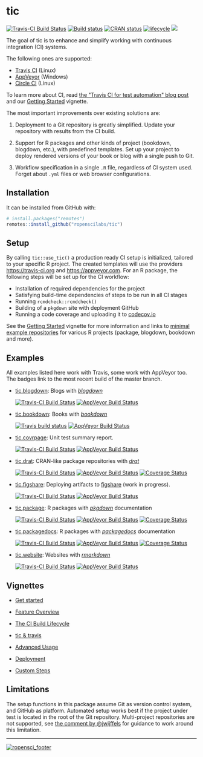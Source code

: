 # tic

[![Travis-CI Build Status](https://travis-ci.org/ropenscilabs/tic.svg?branch=master)](https://travis-ci.org/ropenscilabs/tic)
[![Build status](https://ci.appveyor.com/api/projects/status/r8w1psd0f5r4hs6t/branch/master?svg=true)](https://ci.appveyor.com/project/ropensci/tic/branch/master)
[![CRAN status](https://www.r-pkg.org/badges/version/tic)](https://cran.r-project.org/package=tic)
[![lifecycle](https://img.shields.io/badge/lifecycle-maturing-blue.svg)](https://www.tidyverse.org/lifecycle/#maturing)
[![](https://badges.ropensci.org/305_status.svg)](https://github.com/ropensci/software-review/issues/305)

The goal of tic is to enhance and simplify working with continuous integration (CI) systems.

The following ones are supported: 

- [Travis CI](https://travis-ci.org) (Linux)
- [AppVeyor](https://www.appveyor.com/) (Windows)
- [Circle CI](https://circleci.com/) (Linux)

To learn more about CI, read [the "Travis CI for test automation" blog post](http://mahugh.com/2016/09/02/travis-ci-for-test-automation/) and our [Getting Started](https://ropenscilabs.github.io/tic/articles/tic.html#prerequisites) vignette.

The most important improvements over existing solutions are:

1. Deployment to a Git repository is greatly simplified. Update your repository with results from the CI build.

1. Support for R packages and other kinds of project (bookdown, blogdown, etc.), with predefined templates. 
   Set up your project to deploy rendered versions of your book or blog with a single push to Git.

1. Workflow specification in a single `.R` file, regardless of CI system used.  
   Forget about `.yml` files or web browser configurations.

## Installation

It can be installed from GitHub with:

``` r
# install.packages("remotes")
remotes::install_github("ropenscilabs/tic")
```

## Setup

By calling `tic::use_tic()` a production ready CI setup is initialized, tailored to your specific R project.
The created templates will use the providers https://travis-ci.org and https://appveyor.com.
For an R package, the following steps will be set up for the CI workflow:

- Installation of required dependencies for the project
- Satisfying build-time dependencies of steps to be run in all CI stages
- Running `rcmdcheck::rcmdcheck()`
- Building of a `pkgdown` site with deployment GitHub
- Running a code coverage and uploading it to [codecov.io](https://codecov.io/)

See the [Getting Started](https://ropenscilabs.github.io/tic/articles/tic.html) vignette for more information and links to [minimal example repositories](https://ropenscilabs.github.io/tic/articles/tic.html#examples-projects) for various R projects (package, blogdown, bookdown and more).

## Examples

All examples listed here work with Travis, some work with AppVeyor too. The badges link to the most recent build of the master branch.

- [tic.blogdown](https://github.com/ropenscilabs/tic.blogdown): Blogs with [_blogdown_](https://bookdown.org/yihui/blogdown/)

    <p><a href="https://travis-ci.org/ropenscilabs/tic.blogdown"><img src="https://travis-ci.org/ropenscilabs/tic.blogdown.svg?branch=master" alt="Travis-CI Build Status"/></a> <a href="https://ci.appveyor.com/project/ropensci/tic-blogdown"><img src="https://ci.appveyor.com/api/projects/status/github/ropenscilabs/tic.blogdown?branch=master&svg=true" alt="AppVeyor Build Status"/></a></p>

- [tic.bookdown](https://github.com/ropenscilabs/tic.bookdown): Books with [_bookdown_](https://bookdown.org/)

    <p><a href="https://travis-ci.org/ropenscilabs/tic.bookdown"><img src="https://travis-ci.org/ropenscilabs/tic.bookdown.svg?branch=master" alt="Travis build status"/></a>
    <a href="https://ci.appveyor.com/project/ropensci/tic-bookdown"><img src="https://ci.appveyor.com/api/projects/status/github/ropenscilabs/tic.bookdown?branch=master&svg=true" alt="AppVeyor Build Status"/></a></p>

    
- [tic.covrpage](https://github.com/ropenscilabs/tic.covrpage): Unit test summary report.

    <p><a href="https://travis-ci.org/ropenscilabs/tic.covrpage"><img src="https://travis-ci.org/ropenscilabs/tic.covrpage.svg?branch=master" alt="Travis-CI Build Status"/></a>
    <a href="https://ci.appveyor.com/project/ropensci/tic-covrpage"><img src="https://ci.appveyor.com/api/projects/status/github/ropenscilabs/tic.covrpage?branch=master&svg=true" alt="AppVeyor Build Status"/></a></p>
    
- [tic.drat](https://github.com/ropenscilabs/tic.drat): CRAN-like package repositories with [_drat_](http://dirk.eddelbuettel.com/code/drat.html)

    <p><a href="https://travis-ci.org/ropenscilabs/tic.drat"><img src="https://travis-ci.org/ropenscilabs/tic.drat.svg?branch=master" alt="Travis-CI Build Status"/></a>
    <a href="https://ci.appveyor.com/project/ropensci/tic-drat"><img src="https://ci.appveyor.com/api/projects/status/github/ropenscilabs/tic.drat?branch=master&svg=true" alt="AppVeyor Build Status"/></a>
    <a href="https://codecov.io/github/ropenscilabs/tic.drat?branch=master"><img src="https://codecov.io/gh/ropenscilabs/tic.drat/branch/master/graph/badge.svg" alt="Coverage Status"/></a></p>

- [tic.figshare](https://github.com/ropenscilabs/tic.figshare): Deploying artifacts to [figshare](https://figshare.com/) (work in progress).

    <p><a href="https://travis-ci.org/ropenscilabs/tic.figshare"><img src="https://travis-ci.org/ropenscilabs/tic.figshare.svg?branch=master" alt="Travis-CI Build Status"/></a>
    <a href="https://ci.appveyor.com/project/ropensci/tic-figshare"><img src="https://ci.appveyor.com/api/projects/status/github/ropenscilabs/tic.figshare?branch=master&svg=true" alt="AppVeyor Build Status"/></a></p>

- [tic.package](https://github.com/ropenscilabs/tic.package): R packages with [_pkgdown_](https://pkgdown.r-lib.org/) documentation

    <p><a href="https://travis-ci.org/ropenscilabs/tic.package"><img src="https://travis-ci.org/ropenscilabs/tic.package.svg?branch=master" alt="Travis-CI Build Status"/></a>
    <a href="https://ci.appveyor.com/project/ropensci/tic-package"><img src="https://ci.appveyor.com/api/projects/status/github/ropenscilabs/tic.package?branch=master&svg=true" alt="AppVeyor Build Status"/></a>
    <a href="https://codecov.io/github/ropenscilabs/tic.package?branch=master"><img src="https://codecov.io/gh/ropenscilabs/tic.package/branch/master/graph/badge.svg" alt="Coverage Status"/></a></p>

- [tic.packagedocs](https://github.com/ropenscilabs/tic.packagedocs): R packages with [_packagedocs_](http://hafen.github.io/packagedocs/) documentation

    <p><a href="https://travis-ci.org/ropenscilabs/tic.packagedocs"><img src="https://travis-ci.org/ropenscilabs/tic.packagedocs.svg?branch=master" alt="Travis-CI Build Status"/></a>
    <a href="https://ci.appveyor.com/project/ropensci/tic-packagedocs"><img src="https://ci.appveyor.com/api/projects/status/github/ropenscilabs/tic.packagedocs?branch=master&svg=true" alt="AppVeyor Build Status"/></a>
    <a href="https://codecov.io/github/ropenscilabs/tic.packagedocs?branch=master"><img src="https://codecov.io/gh/ropenscilabs/tic.packagedocs/branch/master/graph/badge.svg" alt="Coverage Status"/></a></p>
    
- [tic.website](https://github.com/ropenscilabs/tic.website): Websites with [_rmarkdown_](https://rmarkdown.rstudio.com/)

    <p><a href="https://travis-ci.org/ropenscilabs/tic.website"><img src="https://travis-ci.org/ropenscilabs/tic.website.svg?branch=master" alt="Travis-CI Build Status"/></a>
    <a href="https://ci.appveyor.com/project/ropensci/tic-website"><img src="https://ci.appveyor.com/api/projects/status/github/ropenscilabs/tic.website?branch=master&svg=true" alt="AppVeyor Build Status"/></a></p>

## Vignettes

- [Get started](https://ropenscilabs.github.io/tic/articles/tic.html)

- [Feature Overview](https://ropenscilabs.github.io/tic/articles/advantages.html)

- [The CI Build Lifecycle](https://ropenscilabs.github.io/tic/articles/build-lifecycle.html)

- [tic & travis](https://ropenscilabs.github.io/tic/articles/tic-travis.html)

- [Advanced Usage](https://ropenscilabs.github.io/tic/articles/advanced.html)

- [Deployment](https://ropenscilabs.github.io/tic/articles/deployment.html)

- [Custom Steps](https://ropenscilabs.github.io/tic/articles/custom-steps.html)

## Limitations

The setup functions in this package assume Git as version control system, and GitHub as platform.  Automated setup works best if the project under test is located in the root of the Git repository.  Multi-project repositories are not supported, see [the comment by @jwijffels](https://github.com/ropenscilabs/tic/issues/117#issuecomment-460814990) for guidance to work around this limitation.

---

[![ropensci_footer](https://ropensci.org/public_images/ropensci_footer.png)](https://ropensci.org)
